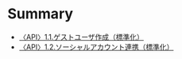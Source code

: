 # Summary

* [〈API〉1.1.ゲストユーザ作成（標準化）](GUSTUSER.md)
* [〈API〉1.2.ソーシャルアカウント連携（標準化）](SOCIALACCOUNT.md)

